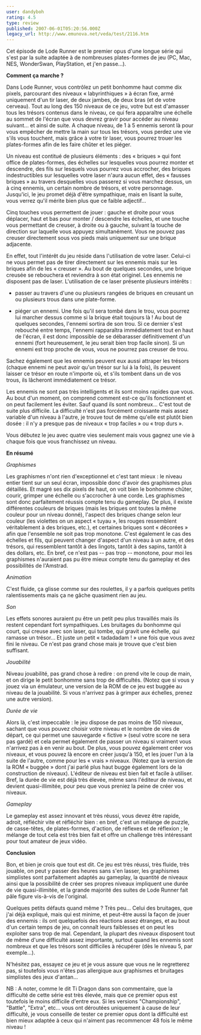 ```yaml
---
user: dandyboh
rating: 4.5
type: review
published: 2007-06-01T05:20:56.000Z
legacy_url: http://www.emunova.net/veda/test/2116.htm
---
```

Cet épisode de Lode Runner est le premier opus d'une longue série qui s'est par la suite adaptée à de nombreuses plates-formes de jeu (PC, Mac, NES, WonderSwan, PlayStation, et j'en passe...).  

  

  

**Comment ça marche ?**  

  

Dans Lode Runner, vous contrôlez un petit bonhomme haut comme dix pixels, parcourant des niveaux « labyrinthiques » à écran fixe, armé uniquement d'un tir laser, de deux jambes, de deux bras (et de votre cerveau). Tout au long des 150 niveaux de ce jeu, votre but est d'amasser tous les trésors contenus dans le niveau, ce qui fera apparaître une échelle au sommet de l'écran que vous devrez gravir pour accéder au niveau suivant... et ainsi de suite. A chaque niveau, de 1 à 5 ennemis seront là pour vous empêcher de mettre la main sur tous les trésors, vous perdez une vie s'ils vous touchent, mais grâce à votre tir laser, vous pourrez trouer les plates-formes afin de les faire chûter et les piéger.  

  

Un niveau est contitué de plusieurs éléments : des « briques » qui font office de plates-formes, des échelles sur lesquelles vous pourrez monter et descendre, des fils sur lesquels vous pourrez vous accrocher, des briques indestructibles sur lesquelles votre laser n'aura aucun effet, des « fausses briques » au travers desquelles vous passerez si vous marchez dessus, un à cinq ennemis, un certain nombre de trésors, et votre personnage. Jusqu'ici, le jeu promet déjà d'être sympathique, mais en lisant la suite, vous verrez qu'il mérite bien plus que ce faible adjectif...  

  

Cinq touches vous permettent de jouer : gauche et droite pour vous déplacer, haut et bas pour monter / descendre les échelles, et une touche vous permettant de creuser, à droite ou à gauche, suivant la touche de direction sur laquelle vous appuyez simultanément. Vous ne pouvez pas creuser directement sous vos pieds mais uniquement sur une brique adjacente.  

  

En effet, tout l'intérêt du jeu réside dans l'utilisation de votre laser. Celui-ci ne vous permet pas de tirer directement sur les ennemis mais sur les briques afin de les « creuser ». Au bout de quelques secondes, une brique creusée se rebouchera et reviendra à son état originel. Les ennemis ne disposent pas de laser. L'utilisation de ce laser présente plusieurs intérêts :  

  

- passer au travers d'une ou plusieurs rangées de briques en creusant un ou plusieurs trous dans une plate-forme.  

  

- piéger un ennemi. Une fois qu'il sera tombé dans le trou, vous pourrez lui marcher dessus comme si la brique était toujours là ! Au bout de quelques secondes, l'ennemi sortira de son trou. Si ce dernier s'est rebouché entre temps, l'ennemi rapparaîtra immédiatement tout en haut de l'écran, il est donc impossible de se débarasser définitivement d'un ennemi (fort heureusement, le jeu serait bien trop facile sinon). Si un ennemi est trop proche de vous, vous ne pourrez pas creuser de trou.  

  

Sachez également que les ennemis peuvent eux aussi attraper les trésors (chaque ennemi ne peut avoir qu'un trésor sur lui à la fois), ils peuvent laisser ce trésor en route n'importe où, et s'ils tombent dans un de vos trous, ils lâcheront immédiatement ce trésor.  

  

Les ennemis ne sont pas très intelligents et ils sont moins rapides que vous. Au bout d'un moment, on comprend comment est-ce qu'ils fonctionnent et on peut facilement les éviter. Sauf quand ils sont nombreux... C'est tout de suite plus difficile. La difficulté n'est pas forcément croissante mais assez variable d'un niveau à l'autre, je trouve tout de même qu'elle est plutôt bien dosée : il n'y a presque pas de niveaux « trop faciles » ou « trop durs ».  

  

Vous débutez le jeu avec quatre vies seulement mais vous gagnez une vie à chaque fois que vous franchissez un niveau.  

  

  

**En résumé**  

  

_Graphismes_  

Les graphismes n'ont rien d'exceptionnel et c'est tant mieux : le niveau entier tient sur un seul écran, impossible donc d'avoir des graphismes plus détaillés. Et magré ses dix pixels de haut, on voit bien le bonhomme chûter, courir, grimper une échelle ou s'accrocher à une corde. Les graphismes sont donc parfaitement réussis compte tenu du gameplay. De plus, il existe différentes couleurs de briques (mais les briques ont toutes la même couleur pour un niveau donné), l'aspect des briques change selon leur couleur (les violettes on un aspect « tuyau », les rouges ressemblent véritablement à des briques, etc.), et certaines briques sont « décorées » afin que l'ensemble ne soit pas trop monotone. C'est également le cas des échelles et fils, qui peuvent changer d'aspect d'un niveau à un autre, et des trésors, qui ressemblent tantôt à des lingots, tantôt à des sapins, tantôt à des dollars, etc. En bref, ce n'est pas -- pas trop -- monotone, pour moi les graphismes n'auraient pas pu être mieux compte tenu du gameplay et des possibilités de l'Amstrad.  

  

_Animation_  

C'est fluide, ça glisse comme sur des roulettes, il y a parfois quelques petits ralentissements mais ça ne gâche quasiment rien au jeu.  

  

_Son_  

Les effets sonores auraient pu être un petit peu plus travaillés mais ils restent cependant fort sympathiques. Les bruitages du bonhomme qui court, qui creuse avec son laser, qui tombe, qui gravit une échelle, qui ramasse un trésor... Et juste un petit « tadadadam ! » une fois que vous avez fini le niveau. Ce n'est pas grand chose mais je trouve que c'est bien suffisant.  

  

_Jouabilité_  

Niveau jouabilité, pas grand chose à redire : on prend vite le coup de main, et on dirige le petit bonhomme sans trop de difficultés. (Notez que si vous y jouez via un émulateur, une version de la ROM de ce jeu est buggée au niveau de la jouabilité. Si vous n'arrivez pas à grimper aux échelles, prenez une autre version).  

  

_Durée de vie_  

Alors là, c'est impeccable : le jeu dispose de pas moins de 150 niveaux, sachant que vous pouvez choisir votre niveau et le nombre de vies de départ, ce qui permet une sauvegarde « fictive » (seul votre score ne sera pas gardé) et cela permet également de passer un niveau si vraiment vous n'arrivez pas à en venir au bout. De plus, vous pouvez également créer vos niveaux, et vous pouvez là encore en créer jusqu'à 150, et les jouer l'un à la suite de l'autre, comme pour les « vrais » niveaux. (Notez que la version de la ROM « buggée » dont j'ai parlé plus haut bugge également lors de la construction de niveaux). L'éditeur de niveau est bien fait et facile à utiliser. Bref, la durée de vie est déjà très élevée, même sans l'éditeur de niveau, et devient quasi-illimitée, pour peu que vous preniez la peine de créer vos niveaux.  

  

_Gameplay_  

Le gameplay est assez innovant et très réussi, vous devez être rapide, adroit, réfléchir vite et réfléchir bien : en bref, c'est un mélange de puzzle, de casse-têtes, de plates-formes, d'action, de réflexes et de réflexion ; le mélange de tout cela est très bien fait et offre un challenge très intéressant pour tout amateur de jeux vidéo.  

  

  

**Conclusion**  

  

Bon, et bien je crois que tout est dit. Ce jeu est très réussi, très fluide, très jouable, on peut y passer des heures sans s'en lasser, les graphismes simplistes sont parfaitement adaptés au gameplay, la quantité de niveaux ainsi que la possibilité de créer ses propres niveaux impliquent une durée de vie quasi-illimitée, et la grande majorité des suites de Lode Runner fait pâle figure vis-à-vis de l'original.  

  

Quelques petits défauts quand même ? Très peu... Celui des bruitages, que j'ai déjà expliqué, mais qui est minime, et peut-être aussi la façon de jouer des ennemis : ils ont quelquefois des réactions assez étranges, et au bout d'un certain temps de jeu, on connaît leurs faiblesses et on peut les exploiter sans trop de mal. Cependant, la plupart des niveaux disposent tout de même d'une difficulté assez importante, surtout quand les ennemis sont nombreux et que les trésors sont difficiles à récupérer (dès le niveau 5, par exemple...).  

  

N'hésitez pas, essayez ce jeu et je vous assure que vous ne le regretterez pas, si toutefois vous n'êtes pas allergique aux graphismes et bruitages simplistes des jeux d'antan...  

  

NB : A noter, comme le dit Ti Dragon dans son commentaire, que la difficulté de cette série est très élevée, mais que ce premier opus est toutefois le moins difficile d'entre eux. Si les versions "Championship", "Battle", "Extra", etc... vous ont déroutées uniquement à cause de leur difficulté, je vous conseille de tester ce premier opus dont la difficulté est bien mieux adaptée à ceux qui n'aiment pas recommencer 48 fois le même niveau !